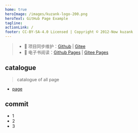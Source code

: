 ```yaml
---
home: true
heroImage: /images/kuzank-logo-200.png
heroText: GitHub Page Example
tagline: 
actionLink: /
footer: CC-BY-SA-4.0 Licensed | Copyright © 2012-Now kuzank
---
```

> - 🔁 项目同步维护：[Github](https://github.com/kuzank/example/) | [Gitee](https://gitee.com/kuzank/example/)
> - 📖 电子书阅读：[Github Pages](https://kuzank.github.io/example/) | [Gitee Pages](http://kuzank.gitee.io/example/)

## catalogue
> catalogue of all page

- [page](catalogue/page.md)

## commit
- 1
- 2
- 3